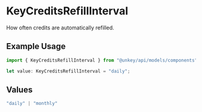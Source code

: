 # KeyCreditsRefillInterval

How often credits are automatically refilled.

## Example Usage

```typescript
import { KeyCreditsRefillInterval } from "@unkey/api/models/components";

let value: KeyCreditsRefillInterval = "daily";
```

## Values

```typescript
"daily" | "monthly"
```